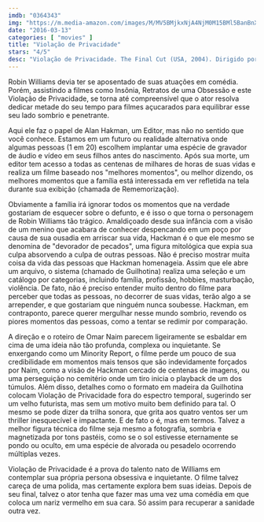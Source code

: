 ```yaml
---
imdb: "0364343"
img: "https://m.media-amazon.com/images/M/MV5BMjkxNjA4NjM0M15BMl5BanBnXkFtZTcwMTU3MDcyMQ@@._V1_SX101_CR0,0,101,150_.jpg"
date: "2016-03-13"
categories: [ "movies" ]
title: "Violação de Privacidade"
stars: "4/5"
desc: "Violação de Privacidade. The Final Cut (USA, 2004). Dirigido por Omar Naim. Escrito por Omar Naim. Com Robin Williams, Mira Sorvino, Jim Caviezel, Mimi Kuzyk, Stephanie Romanov, Thom Bishops, Genevieve Buechner, Brendan Fletcher, Vincent Gale."
---
```

Robin Williams devia ter se aposentado de suas atuações em comédia. Porém, assistindo a filmes como Insônia, Retratos de uma Obsessão e este Violação de Privacidade, se torna até compreensível que o ator resolva dedicar metade do seu tempo para filmes açucarados para equilibrar esse seu lado sombrio e penetrante.

Aqui ele faz o papel de Alan Hakman, um Editor, mas não no sentido que você conhece. Estamos em um futuro ou realidade alternativa onde algumas pessoas (1 em 20) escolhem implantar uma espécie de gravador de áudio e vídeo em seus filhos antes do nascimento. Após sua morte, um editor tem acesso a todas as centenas de milhares de horas de suas vidas e realiza um filme baseado nos "melhores momentos", ou melhor dizendo, os melhores momentos que a família está interessada em ver refletida na tela durante sua exibição (chamada de Rememorização).

Obviamente a família irá ignorar todos os momentos que na verdade gostariam de esquecer sobre o defunto, e é isso o que torna o personagem de Robin Williams tão trágico. Amaldiçoado desde sua infância com a visão de um menino que acabara de conhecer despencando em um poço por causa de sua ousadia em arriscar sua vida, Hackman é o que ele mesmo se denomina de "devorador de pecados", uma figura mitológica que expia sua culpa absorvendo a culpa de outras pessoas. Não é preciso mostrar muita coisa da vida das pessoas que Hackman homenageia. Assim que ele abre um arquivo, o sistema (chamado de Guilhotina) realiza uma seleção e um catálogo por categorias, incluindo família, profissão, hobbies, masturbação, violência. De fato, não é preciso entender muito dentro do filme para perceber que todas as pessoas, no decorrer de suas vidas, terão algo a se arrepender, e que gostariam que ninguém nunca soubesse. Hackman, em contraponto, parece querer mergulhar nesse mundo sombrio, revendo os piores momentos das pessoas, como a tentar se redimir por comparação.

A direção e o roteiro de Omar Naim parecem ligeiramente se esbaldar em cima de uma ideia não tão profunda, complexa ou inquietante. Se enxergando como um Minority Report, o filme perde um pouco de sua credibilidade em momentos mais tensos que são indevidamente forçados por Naim, como a visão de Hackman cercado de centenas de imagens, ou uma perseguição no cemitério onde um tiro inicia o playback de um dos túmulos. Além disso, detalhes como o formato em madeira da Guilhotina colocam Violação de Privacidade fora do espectro temporal, sugerindo ser um velho futurista, mas sem um motivo muito bem definido para tal. O mesmo se pode dizer da trilha sonora, que grita aos quatro ventos ser um thriller inesquecível e impactante. E de fato o é, mas em termos. Talvez a melhor figura técnica do filme seja mesmo a fotografia, sombria e magnetizada por tons pastéis, como se o sol estivesse eternamente se pondo ou oculto, em uma espécie de alvorada ou pesadelo ocorrendo múltiplas vezes.

Violação de Privacidade é a prova do talento nato de Williams em contemplar sua própria persona obsessiva e inquietante. O filme talvez careça de uma polida, mas certamente explora bem suas ideias. Depois de seu final, talvez o ator tenha que fazer mas uma vez uma comédia em que coloca um nariz vermelho em sua cara. Só assim para recuperar a sanidade outra vez.
